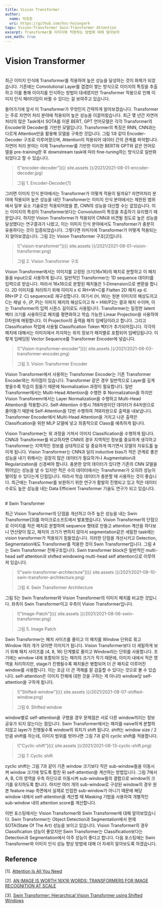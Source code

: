```yaml
---
title: Vision Transformer
author: 
  name: 박호준
  uri: https://github.com/hnc-hojunpark
tags: Vision-Transformer Swin-Transformer Attention
excerpt: Transformer를 이미지에 적용하는 방법에 대해 알아보자
use_math: true
---
```


# Vision Transformer

<br>
최근 이미지 인식에 Transformer를 적용하여 높은 성능을 달성하는 것이 화제가 되었습니다. 기존에는 Convolutional Layer를 겹겹이 쌓는 방식으로 이미지의 특징을 추출하고 이를 통해 이미지를 인식하는 방법이 대세였지만 Transformer 적용으로 인해 이미지 인식 패러다임이 바뀔 수 있다는 걸 보여주고 있습니다.

들어가기에 앞서 이 Transformer가 무엇인지 간략하게 알아보겠습니다.
Transformer는 주로 자연어 처리 분야에 적용되어 높은 성능을 이끌어왔습니다. 최근 몇 년간 자연어 처리의 많은 Task에서 SOTA를 이룬 BERT, GPT 언어모델은 각각 Transformer의 Encoder와 Decoder를 기반한 모델입니다. Transformer의 특징은 RNN, CNN과는 다르게 Attention만을 활용해 모델을 구축한 것입니다. 그림 1과 같이 Encoder-Decoder 구조로 이루어졌으며, Attention이 적용되어 데이터 간의 관계를 파악합니다.
자연어 처리 분야는 이제 Transformer를 기반한 이러한 BERT와 GPT와 같은 언어모델을 pre-training한 후 downstream task에 따라 fine-tuning하는 방식으로 일반화되었다고 할 수 있습니다.

>!["encoder-decoder"]({{ site.assets }}/2021/2021-08-01-encoder-decoder.jpg)
>
> 그림 1. Encoder-Decoder[1]
 

그러면 이미지 인식 분야에서는 Transformer가 어떻게 적용이 될까요?
자연어처리 분야에 적용되어 높은 성능을 내던 Transformer는 이미지 인식 분야에서는 제한된 범위에서 일부 요소 기술로만 적용되어왔을 뿐, CNN의 성능을 대신할 수는 없었습니다. 이는 이미지의 특성이 Transformer보다는 Convolution이 특징을 추출하기 유리했기 때문입니다. 하지만 Vision Transformer가 적용되어 CNN과 비견될 정도로 높은 성능을 달성했다는 연구결과가 나왔고, 이는 이미지 인식 분야에서도 Transformer가 충분히 유용하다는 것이 입증되었습니다.
그렇다면 이미지에 Transformer가 어떻게 적용되는지 알아보겠습니다. 그림 2는 Vision Transformer 구조[2]입니다.

>!["vision-transformer"]({{ site.assets }}/2021/2021-08-01-vision-transformer.png)
>
> 그림 2. Vision Transformer 구조

Vision Transformer에서는 이미지를 고정된 크기(16x16)의 패치로 분할하고 이 패치들을 input으로 사용하게 됩니다. 일반적인 Transformer는 1D sequence 데이터를 입력으로 받습니다. 따라서 16x16으로 분할된 패치들은 1-Dimension으로 변환을 합니다. 2D 이미지를 처리하기 위해 이미지 x ∈ RH×W×C를 Flatten 2D 패치 xp ∈ RN×(P 2 ·C) sequence로 재구성합니다. 여기서 (H, W)는 원본 이미지의 해상도이고 C는 채널 수, (P, P)는 이미지 패치의 해상도이고 N = HW/P2는 결과 패치 수이며, 이는 Transformer의 입력 시퀀스 길이로도 사용됩니다. Transformer는 일정한 latent 벡터 크기를 사용하므로 패치를 평면화하고 학습 가능한 Linear Projection을 사용하여 D차원에 매핑합니다. 이 Projection의 출력을 패치 임베딩이라고 합니다. 그리고 Classification 작업에 사용될 Classification Token 벡터가 추가되어집니다. 각각의 패치에 대해서는 이미지에서 차지하는 위치 정보가 패치별로 포함되어 임베딩됩니다. 이렇게 임베딩된 Vector Sequence를 Transformer Encoder에 넣습니다.

>!["Vision-transformer-encoder"]({{ site.assets }}/2021/2021-08-03-transformer-encoder.png)
>
> 그림 3. Vision Transformer Encoder

Vision Transformer에서 사용하는 Transformer Encoder는 기존 Transformer Encoder와는 차이점이 있습니다. Transformer 같은 경우 일반적으로 Layer를 깊게 쌓을수록 학습이 힘들기 때문에 Normalization 과정이 필요합니다. 일반 Transformer에서는 Multi-Head Attention을 수행한 후 Normalization을 하지만 Vision Transforemr에서는 Layer Normalization을 수행하고 Multi-Head Attention을 적용합니다. Self-Attention 수행시 768차원이던 데이터가 64차원으로 줄어들기 때문에 Self-Attention을 12번 수행하여 768차원으로 출력을 내보냅니다. Transformer Encoder에서 Multi-Head Attention을 거치고 나온 출력은 Classification을 위한 MLP 모델에 넣고 최종적으로 Class를 예측하게 됩니다.

Vision Transformer는 위 과정을 거쳐서 이미지 Classification을 수행하게 됩니다. CNN과 Transformer를 비교하자면 CNN의 경우 지역적인 정보를 중요하게 생각하고 Transformer는 지역적인 정보를 상대적으로 덜 중요하게 여기면서 모델의 자유도를 높이게 됩니다. Vision Transformer는 CNN과 달리 inductive bias가 적은 관계로 좋은 성능을 내기 위해서는 굉장히 많은 데이터가 필요하거나 Augmentation과 Regularization을 신경써야 합니다. 충분한 양의 데이터가 있다면 기존의 CNN 모델을 뛰어넘는 성능을 낼 수 있지만 적은 수의 데이터에서는 Transformer가 오히려 성능이 떨어질 수 있다는게 단점입니다. 따라서 학습 데이터가 충분할 때 사용하는 것이 좋습니다. 최근에는 Transformer를 보완하기 위한 연구가 활발히 진행되고 있고 적은 데이터 수로도 높은 성능을 내는 Data Efficient Transformer 기술도 연구가 되고 있습니다.


<br>
# Swin Transformer


최근 Vision Transformer의 단점을 개선하고 아주 높은 성능을 내는 Swin Transformer[3]를 마이크로소프트에서 발표했습니다. Vision Transformer의 단점으로 이미지를 작은 패치로 분할하여 sequence 형태로 만들고 attention 계산을 하다보니 연산량이 많고, 패치의 크기가 변하지 않아서 segmentation같은 세밀한 task에는 vision transformer가 적용되기 힘들었습니다. 이러한 단점을 개선시키고 Detection, Segmentation에도 Transformer를 적용한 것이 Swin Transformer입니다. 그림 4는 Swin Transformer 전체구조입니다. Swin transformer block은 일반적인 multi-head self attention과 shifted windowing multi-head self attention으로 이루어져 있습니다.

>!["swin-transformer-architecture"]({{ site.assets }}/2021/2021-08-10-swin-transforer-architecture.png)
>
> 그림 4. Swin Transformer Architecture

그림 5는 Swin Transformer와 Vision Transformer의 이미지 패치를 비교한 것입니다. 좌측이 Swin Transformer이고 우측이 Vision Transformer입니다. 

>!["Image-Patch"]({{ site.assets }}/2021/2021-08-06-swin-transformer.png)
>
> 그림 5. Image Patch

Swin Transformer는 패치 사이즈를 줄이고 이 패치를 Window 단위로 묶고 Window 여러 개가 모이면 이미지가 됩니다. Vision Transformer보다 더 세밀하게 보기 위해 패치 사이즈를 (4, 8, 16) 단계별로 줄이고 Window라는 단위를 사용합니다. 초기에는 window 내에 포함되어 있는 패치의 크기가 작기 때문에, 이미지 내에서 적은 영역을 처리하지만, stage가 진행될수록 패치들은 병합되어 더 큰 패치로 이루어진 window를 사용합니다. 이는 조금 더 큰 객체를 잘 검출할 수 있다는 것으로 볼 수 있습니다. self-attention은 이미지 전체에 대한 것을 구하는 게 아니라 window당 self-attention을 구하게 됩니다. 

>!["Shifted-window"]({{ site.assets }}/2021/2021-08-07-shifted-window.png)
>
> 그림 6. Shifted window

window별로 self-attention을 구했을 경우 문제점은 서로 다른 window끼리는 정보 공유가 되지 않는다는 점입니다. Swin Transformer에서는 패치를 naive하게 분할하지않고 layer가 진행될수록 window의 위치가 shift 됩니다. shift는 window size / 2 만큼 shift를 하는데, 이미지 범위를 벗어나면 그림 7과 같이 cyclic shift를 적용합니다.

>!["Cyclic-shift"]({{ site.assets }}/2021/2021-08-13-cyclic-shift.png)
>
> 그림 7. Cyclic shift

cyclic shift는 그림 7과 같이 기존 window 크기보다 작은 sub-window들을 이동시켜 window 크기에 맞도록 합친 뒤 self-attention을 계산하는 방법입니다. 그림 7에서 A, B, C의 영역을 우측 하단으로 이동시켜 sub-window들의 결합으로 window의 크기를 유지하도록 합니다. 하지만 여러 개의 sub-window로 구성된 window의 경우 원본 feature map 측면에서 실제로 인접한 sub-window가 아니기 때문에 해당 window 내에서 self-attention을 계산할 때 Masking 기법을 사용하여 개별적인 sub-window 내의 attention score를 계산합니다.


이번 포스팅에서는 Vision Transformer와 Swin Transformer에 대해 알아보았습니다. Swin Transformer는 Object Detection과 Segmentation에서 현재 SOTA(State Of The Art) 성능을 보이고 있습니다. Vision Transformer의 경우 Classification 성능이 좋았지만 Swin Transformer는 Classification보다는 Detection과 Segmentation에서 아주 성능이 좋다고 합니다.
다음 포스팅에는 Swin Transformer와 이미지 인식 성능 향상 방법에 대해 더 자세히 알아보도록 하겠습니다.


## Reference
[1]. [Attention Is All You Need](https://arxiv.org/abs/1706.03762)

[2]. [AN IMAGE IS WORTH 16X16 WORDS: TRANSFORMERS FOR IMAGE RECOGNITION AT SCALE](https://arxiv.org/abs/2010.11929)

[3]. [Swin Transformer: Hierarchical Vision Transformer using Shifted Windows](https://arxiv.org/abs/2103.14030)
